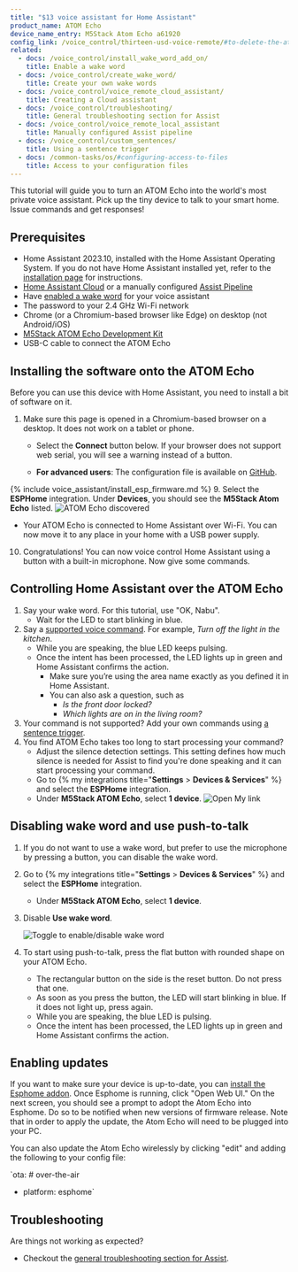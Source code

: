 ```yaml
---
title: "$13 voice assistant for Home Assistant"
product_name: ATOM Echo
device_name_entry: M5Stack Atom Echo a61920
config_link: /voice_control/thirteen-usd-voice-remote/#to-delete-the-atom-echo-configuration-from-esphome
related:
  - docs: /voice_control/install_wake_word_add_on/
    title: Enable a wake word
  - docs: /voice_control/create_wake_word/
    title: Create your own wake words
  - docs: /voice_control/voice_remote_cloud_assistant/
    title: Creating a Cloud assistant
  - docs: /voice_control/troubleshooting/
    title: General troubleshooting section for Assist
  - docs: /voice_control/voice_remote_local_assistant
    title: Manually configured Assist pipeline
  - docs: /voice_control/custom_sentences/
    title: Using a sentence trigger
  - docs: /common-tasks/os/#configuring-access-to-files
    title: Access to your configuration files
---
```


This tutorial will guide you to turn an ATOM Echo into the
world's most private voice assistant. Pick up the tiny device to talk to
your smart home. Issue commands and get responses!

<lite-youtube videoid="ziebKt4XLZQ" videotitle="Wake word demo on $13 ATOM Echo in Home Assistant
"></lite-youtube>

## Prerequisites

- Home Assistant 2023.10, installed with the Home Assistant Operating System. If you do not have Home Assistant installed yet, refer to the [installation page](/installation/) for instructions.
- [Home Assistant Cloud](/voice_control/voice_remote_cloud_assistant/) or a manually configured [Assist Pipeline](/voice_control/voice_remote_local_assistant)
- Have [enabled a wake word](/voice_control/install_wake_word_add_on/) for your voice assistant
- The password to your 2.4&nbsp;GHz Wi-Fi network
- Chrome (or a Chromium-based browser like Edge) on desktop (not Android/iOS)
- [M5Stack ATOM Echo Development Kit](https://shop.m5stack.com/products/atom-echo-smart-speaker-dev-kit?ref=NabuCasa)
- USB-C cable to connect the ATOM Echo

## Installing the software onto the ATOM Echo

Before you can use this device with Home Assistant, you need to install a bit of software on it.

1. Make sure this page is opened in a Chromium-based browser on a desktop. It does not work on a tablet or phone.
   - Select the **Connect** button below. If your browser does not support web serial, you will see a warning instead of a button.

      <script type="module" src="https://unpkg.com/esp-web-tools@10/dist/web/install-button.js?module"></script>
      <esp-web-install-button manifest="https://firmware.esphome.io/voice-assistant/m5stack-atom-echo/manifest.json"></esp-web-install-button>
   - **For advanced users**: The configuration file is available on [GitHub](https://github.com/esphome/firmware/blob/main/voice-assistant/m5stack-atom-echo.yaml).

{% include voice_assistant/install_esp_firmware.md %}
9.  Select the **ESPHome** integration. Under **Devices**, you should see the **M5Stack Atom Echo** listed.
   ![ATOM Echo discovered](/images/assist/m5stack-atom-echo-discovered-new-03.png)
   - Your ATOM Echo is connected to Home Assistant over Wi-Fi. You can now move it to any place in your home with a USB power supply.
10.  Congratulations! You can now voice control Home Assistant using a button with a built-in microphone. Now give some commands.

## Controlling Home Assistant over the ATOM Echo

1. Say your wake word. For this tutorial, use "OK, Nabu".
   - Wait for the LED to start blinking in blue.
2. Say a [supported voice command](/voice_control/builtin_sentences/). For example, *Turn off the light in the kitchen*.
   - While you are speaking, the blue LED keeps pulsing.
   - Once the intent has been processed, the LED lights up in green and Home Assistant confirms the action.
      - Make sure you’re using the area name exactly as you defined it in Home Assistant.
      - You can also ask a question, such as
          - *Is the front door locked?*
          - *Which lights are on in the living room?*
3. Your command is not supported? Add your own commands using [a sentence trigger](/voice_control/custom_sentences/).
4. You find ATOM Echo takes too long to start processing your command?
   - Adjust the silence detection settings. This setting defines how much silence is needed for Assist to find you're done speaking and it can start processing your command.
   - Go to {% my integrations title="**Settings** > **Devices & Services**" %} and select the **ESPHome** integration.
   - Under **M5Stack ATOM Echo**, select **1 device**.
   ![Open My link](/images/assist/esp32-atom_silence_detection_01.png)

## Disabling wake word and use push-to-talk

1. If you do not want to use a wake word, but prefer to use the microphone by pressing a button, you can disable the wake word.
2. Go to {% my integrations title="**Settings** > **Devices & Services**" %} and select the **ESPHome** integration.
   - Under **M5Stack ATOM Echo**, select **1 device**.
3. Disable **Use wake word**.

   ![Toggle to enable/disable wake word](/images/assist/wake_word_disable_on_atom_echo.png)
4. To start using push-to-talk, press the flat button with rounded shape on your ATOM Echo.
   - The rectangular button on the side is the reset button. Do not press that one.
   - As soon as you press the button, the LED will start blinking in blue. If it does not light up, press again.
   - While you are speaking, the blue LED is pulsing.
   - Once the intent has been processed, the LED lights up in green and Home Assistant confirms the action.

## Enabling updates

If you want to make sure your device is up-to-date, you can [install the Esphome addon](https://my.home-assistant.io/redirect/supervisor_addon/?addon=esphome&repository_url=https%3A%2F%2Fgithub.com%2Fesphome%2Fhassio). Once Esphome is running, click "Open Web UI." On the next screen, you should see a prompt to adopt the Atom Echo into Esphome. Do so to be notified when new versions of firmware release. Note that in order to apply the update, the Atom Echo will need to be plugged into your PC.

You can also update the Atom Echo wirelessly by clicking "edit" and adding the following to your config file:

`ota: # over-the-air
  - platform: esphome`

## Troubleshooting

Are things not working as expected?

- Checkout the [general troubleshooting section for Assist](/voice_control/troubleshooting/).
